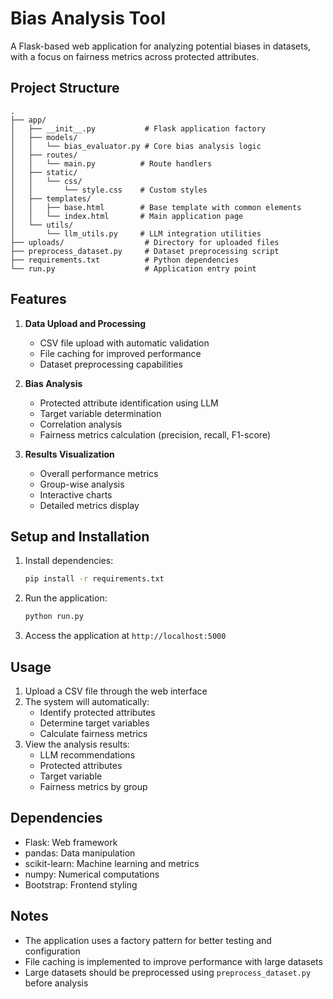 # Bias Analysis Tool

A Flask-based web application for analyzing potential biases in datasets, with a focus on fairness metrics across protected attributes.

## Project Structure

```
.
├── app/
│   ├── __init__.py           # Flask application factory
│   ├── models/
│   │   └── bias_evaluator.py # Core bias analysis logic
│   ├── routes/
│   │   └── main.py          # Route handlers
│   ├── static/
│   │   └── css/
│   │       └── style.css    # Custom styles
│   ├── templates/
│   │   ├── base.html        # Base template with common elements
│   │   └── index.html       # Main application page
│   └── utils/
│       └── llm_utils.py     # LLM integration utilities
├── uploads/                  # Directory for uploaded files
├── preprocess_dataset.py     # Dataset preprocessing script
├── requirements.txt          # Python dependencies
└── run.py                    # Application entry point
```

## Features

1. **Data Upload and Processing**
   - CSV file upload with automatic validation
   - File caching for improved performance
   - Dataset preprocessing capabilities

2. **Bias Analysis**
   - Protected attribute identification using LLM
   - Target variable determination
   - Correlation analysis
   - Fairness metrics calculation (precision, recall, F1-score)

3. **Results Visualization**
   - Overall performance metrics
   - Group-wise analysis
   - Interactive charts
   - Detailed metrics display

## Setup and Installation

1. Install dependencies:
   ```bash
   pip install -r requirements.txt
   ```

2. Run the application:
   ```bash
   python run.py
   ```

3. Access the application at `http://localhost:5000`

## Usage

1. Upload a CSV file through the web interface
2. The system will automatically:
   - Identify protected attributes
   - Determine target variables
   - Calculate fairness metrics
3. View the analysis results:
   - LLM recommendations
   - Protected attributes
   - Target variable
   - Fairness metrics by group

## Dependencies

- Flask: Web framework
- pandas: Data manipulation
- scikit-learn: Machine learning and metrics
- numpy: Numerical computations
- Bootstrap: Frontend styling

## Notes

- The application uses a factory pattern for better testing and configuration
- File caching is implemented to improve performance with large datasets
- Large datasets should be preprocessed using `preprocess_dataset.py` before analysis